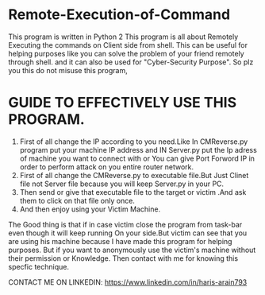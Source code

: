 # Remote-Execution-of-Command
This program is written in Python 2
This program is all about Remotely Executing the commands on Client side from shell. This can be useful for helping purposes like you can solve the problem of your friend remotely through shell. and it can also be used for "Cyber-Security Purpose". So plz you this do not misuse this program,

# GUIDE TO EFFECTIVELY USE THIS PROGRAM.

1) First of all change the IP according to you need.Like In CMReverse.py program put your machine IP address and IN Server.py put the Ip adress of machine 
   you want to connect with or You can give Port Forword IP in order to perform attack on you entire router network.
2) First of all change the CMReverse.py to executable file.But Just Clinet file not Server file because you will keep Server.py in your PC.
3) Then send or give that executable file to the target or victim .And ask them to click on that file only once.
4) And then enjoy using your Victim Machine. 

The Good thing is that if in case victim close the program from task-bar even though it will keep running On your side.But victim can see that you are using his machine
because I have made this program for helping purposes. But if you want to anonymously use the victim's machine without their permission or Knowledge.
Then contact with me for knowing this specfic technique.

CONTACT ME ON LINKEDIN: https://www.linkedin.com/in/haris-arain793
